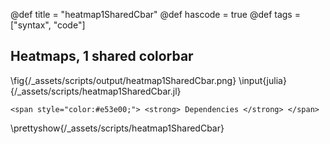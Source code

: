 @def title = "heatmap1SharedCbar"
@def hascode = true
@def tags = ["syntax", "code"]

## Heatmaps, 1 shared colorbar

\fig{/_assets/scripts/output/heatmap1SharedCbar.png}
\input{julia}{/_assets/scripts/heatmap1SharedCbar.jl}
~~~
<span style="color:#e53e00;"> <strong> Dependencies </strong> </span>
~~~
\prettyshow{/_assets/scripts/heatmap1SharedCbar}
